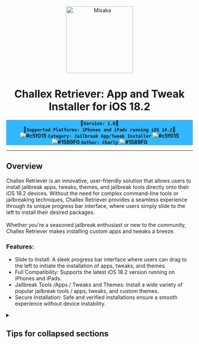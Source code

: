 <br>
<p align="center">
<img src="https://xookz.com/challex-images/challexlogo.png" alt="Misaka" height="180" width="180"/>
</p>
<h1 align="center">Challex Retriever: App and Tweak Installer for iOS 18.2</h1>


  
<div align="center" style= "background-color: #33b8ff;"><b>
  
 🔸`Version: 1.0`🔸 <br>
🔹`Supported Platforms: iPhones and iPads running iOS 18.2`🔹 <br> 
![#c5f015](https://placehold.co/15x15/c5f015/c5f015.png) `Category: Jailbreak App/Tweak Installer` ![#c5f015](https://placehold.co/15x15/c5f015/c5f015.png) <br>
  ![#1589F0](https://placehold.co/15x15/1589F0/1589F0.png) `Author: Charly` ![#1589F0](https://placehold.co/15x15/1589F0/1589F0.png)
  
  </b></div>


<hr>

  <h2>Overview</h2>

Challex Retriever is an innovative, user-friendly solution that allows users to install jailbreak apps, tweaks, themes, and jailbreak tools directly onto their iOS 18.2 devices. Without the need for complex command-line tools or jailbreaking techniques, Challex Retriever provides a seamless experience through its unique progress bar interface, where users simply slide to the left to install their desired packages.<br><br>
Whether you're a seasoned jailbreak enthusiast or new to the community, Challex Retriever makes installing custom apps and tweaks a breeze.<br>

<h3>Features:</h3>

* Slide to Install: A sleek progress bar interface where users can drag to the left to initiate the installation of apps, tweaks, and themes.
* Full Compatibility: Supports the latest iOS 18.2 version running on iPhones and iPads.
* Jailbreak Tools /Apps / Tweaks and Themes: Install a wide variety of popular jailbreak tools / apps, tweaks, and custom themes.
* Secure Installation: Safe and verified installations ensure a smooth experience without device instability.

<details>

<summary><h2><style="color:red">Tips for collapsed sections</style></h2></summary>

### You can add a header

You can add text within a collapsed section. 

You can add an image or a code block, too.

```ruby
   puts "Hello World"
```

</details>






